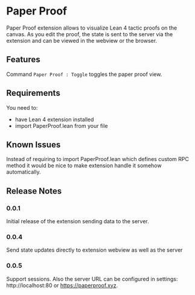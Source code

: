 # Paper Proof

Paper Proof extension allows to visualize Lean 4 tactic proofs on the canvas.
As you edit the proof, the state is sent to the server via the extension and can be
viewed in the webview or the browser.

## Features

Command `Paper Proof : Toggle` toggles the paper proof view.

## Requirements

You need to:
- have Lean 4 extension installed
- import PaperProof.lean from your file

## Known Issues

Instead of requiring to import PaperProof.lean which defines custom RPC method it
would be nice to make extension handle it somehow automatically.

## Release Notes

### 0.0.1

Initial release of the extension sending data to the server.

### 0.0.4

Send state updates directly to extension webview as well as the server

### 0.0.5

Support sessions. Also the server URL can be configured in settings: http://localhost:80 or https://paperproof.xyz.